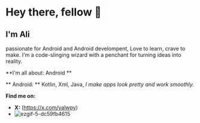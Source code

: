 # Hey there, fellow 👋
## I'm Ali
passionate for Android and Android develompent, Love to learn, crave to make. I'm a code-slinging wizard with a penchant for turning ideas into reality.

**I'm all about: Android **

** Android: ** Kotlin, Xml, Java, _I make apps look pretty and work smoothly._

**Find me on:**
* **X:** (https://x.com/yalwpy)
* ![ezgif-5-dc59fb4615](https://github.com/user-attachments/assets/037a1e99-932e-4976-96b6-94ab3488a7fc)
